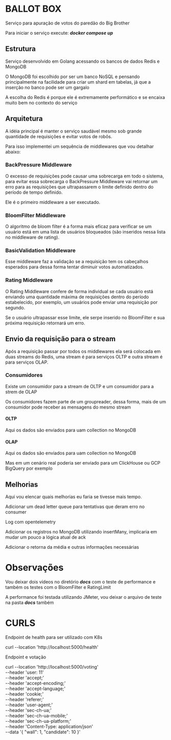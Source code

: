 # BALLOT BOX

Serviço para apuração de votos do paredão do Big Brother

Para iniciar o serviço execute: ***docker compose up***

## Estrutura

Serviço desenvolvido em Golang acessando os bancos de dados Redis e MongoDB

O MongoDB foi escolhido por ser um banco NoSQL e pensando principalmente na facilidade
para criar um shard em tabelas, já que a inserção no banco pode ser um gargalo

A escolha do Redis é porque ele é extremamente performático e se encaixa muito bem no contexto do
serviço

## Arquitetura

A idéia principal é manter o serviço saudável mesmo sob grande quantidade de requisições e evitar votos de robôs.

Para isso implementei um sequência de middlewares que vou detalhar abaixo:

### BackPressure Middleware

O excesso de requisições pode causar uma sobrecarga em todo o sistema, para evitar essa sobrecarga o BackPressure 
Middleware vai retornar um erro para as requisições que ultrapassarem o limite definido dentro do período de
tempo definido.

Ele é o primeiro middleware a ser executado.

### BloomFilter Middleware

O algoritmo de bloom filter é a forma mais eficaz para verificar se um usuário está em uma lista de usuários 
bloqueados (são inseridos nessa lista no middleware de rating).

### BasicValidation Middleware

Esse middleware faz a validação se a requisição tem os cabeçalhos esperados para dessa forma tentar diminuir
votos automatizados.

### Rating Middleware

O Rating Middleware confere de forma individual se cada usuário está enviando uma quantidade máxima de requisições 
dentro do período estabelecido, por exemplo, um usuários pode enviar uma requisição por segundo.

Se o usuário ultrapassar esse limite, ele serpe inserido no BloomFilter e sua próxima requisição retornará um erro.

## Envio da requisição para o stream

Após a requisição passar por todos os middlewares ela será colocada em duas streams do Redis,
uma stream é para serviços OLTP e outra stream é para serviços OLAP.

### Consumidores

Existe um consumidor para a stream de OLTP e um consumidor para a strem de OLAP

Os consumidores fazem parte de um groupreader, dessa forma, mais de um consumidor pode receber as mensagens do 
mesmo stream

#### OLTP

Aqui os dados são enviados para uam collection no MongoDB

#### OLAP

Aqui os dados são enviados para uam collection no MongoDB

Mas em um cenário real poderia ser enviado para um ClickHouse ou GCP BigQuery por exemplo


## Melhorias

Aqui vou elencar quais melhorias eu faria se tivesse mais tempo.

Adicionar um dead letter queue para tentativas que deram erro no consumer

Log com opentelemetry

Adicionar os registros no MongoDB utilizando insertMany, implicaria em mudar um pouco a lógica
atual de ack

Adicionar o retorna da média e outras informações necessárias


# Observações

Vou deixar dois vídeos no diretório ***docs*** com o teste de performance e
também os testes com o BloomFilter e RatingLimit

A performance foi testada utilizando JMeter, vou deixar o arquivo de teste na 
pasta ***docs*** também


# CURLS

Endpoint de health para ser utilizado com K8s

curl --location 'http://localhost:5000/health'

Endpoint e votação

curl --location 'http://localhost:5000/voting' \
--header 'user: 11' \
--header 'accept;' \
--header 'accept-encoding;' \
--header 'accept-language;' \
--header 'cookie;' \
--header 'referer;' \
--header 'user-agent;' \
--header 'sec-ch-ua;' \
--header 'sec-ch-ua-mobile;' \
--header 'sec-ch-ua-platform;' \
--header 'Content-Type: application/json' \
--data '{
"wall": 1,
"candidate": 10
}'



